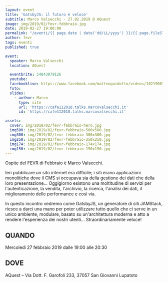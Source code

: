 ```yaml
---
layout: event
title: 'GatsbyJS: il futuro è veloce'
subtitle: Marco Valsecchi - 27.02.2019 @ AQuest
image: img/2019/02/fevr-febbraio.jpg
date: 2019-02-27 19:00:00
permalink: "/eventi/{{ page.date | date('dd/LL/yyyy') }}/{{ page.fileSlug | slug }}/index.html"
author: fevr
tags: eventi
published: true

event:
  speaker: Marco Valsecchi
  location: AQuest

  eventbrite: 54843079126
  youtube:
  facebooklive: https://www.facebook.com/matteoguidotto/videos/10219007744168448/
  foto:
  slides:
    - author: Marco
      type: site
      url: 'https://cafe112018.talks.marcovalsecchi.it'
      id: 'https://cafe112018.talks.marcovalsecchi.it'

assets:
  cover: img/2019/02/fevr-febbraio-hero.jpg
  img500: img/2019/02/fevr-febbraio-500x500.jpg
  img300: img/2019/02/fevr-febbraio-300x300.jpg
  img250: img/2019/02/fevr-febbraio-250x250.jpg
  img174: img/2019/02/fevr-febbraio-174x174.jpg
  img150: img/2019/02/fevr-febbraio-150x150.jpg
---
```


Ospite del FEVR di Febbraio è Marco Valsecchi.

Ieri pubblicare un sito internet era difficile; i siti erano applicazioni monolitiche dove il CMS si occupava sia della gestione dei dati che della loro presentazione... Oggigiorno esistono una moltitudine di servizi per l'autenticazione, la vendita, l'archivio, la ricerca, l'analisi dei dati, il miglioramento delle performance e così via.

In questo incontro vedremo come GatsbyJS, un generatore di siti JAMStack, riesce a darci una mano per poter utilizzare tutto quello che ci serve in un unico ambiente, modulare, basato su un'architettura moderna e atto a rendere l'esperienza dei nostri utenti... Straordinariamente veloce!

## QUANDO

Mercoledì 27 febbraio 2019 dalle 19:00 alle 20:30

## DOVE

AQuest – Via Dott. F. Garofoli 233, 37057 San Giovanni Lupatoto
